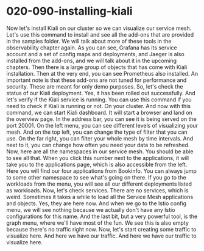 # 020-090-installing-kiali

 Now let's install Kiali on our cluster so we can visualize our service mesh. Let's use this command to install and see all the add-ons that are provided in the samples folder. We will talk about more of these tools in the observability chapter again. As you can see, Grafana has its service account and a set of config maps and deployments, and Jaeger is also installed from the add-ons, and we will talk about it in the upcoming chapters. Then there is a large group of objects that has come with Kiali installation. Then at the very end, you can see Prometheus also installed. An important note is that these add-ons are not tuned for performance and security. These are meant for only demo purposes. So, let's check the status of our Kiali deployment. Yes, it has been rolled out successfully. And let's verify if the Kiali service is running. You can use this command if you need to check if Kiali is running or not. On your cluster. And now with this command, we can start Kiali dashboard. It will start a browser and land on the overview page. In the address bar, you can see it is being served on the port 20001. On the left menu, you can see different levels of visualizing your mesh. And on the top left, you can change the type of filter that you can use. On the far right, you can filter your whole mesh by time intervals. And next to it, you can change how often you need your data to be refreshed. Now, here are all the namespaces in our service mesh. You should be able to see all that. When you click this number next to the applications, it will take you to the applications page, which is also accessible from the left. Here you will find our four applications from Bookinfo. You can always jump to some other namespace to see what's going on there. If you go to the workloads from the menu, you will see all our different deployments listed as workloads. Now, let's check services. There are no services, which is weird. Sometimes it takes a while to load all the Service Mesh applications and objects. Yes, they are here now. And when we go to the Istio config menu, we will see nothing because we actually don't have any Istio configurations for this name. And the last bit, but a very powerful tool, is the graph menu, where we'll have most of the fun. We see this is also empty because there's no traffic right now. Now, let's start creating some traffic to visualize here. And here we have our traffic. And here we have our traffic to visualize here.